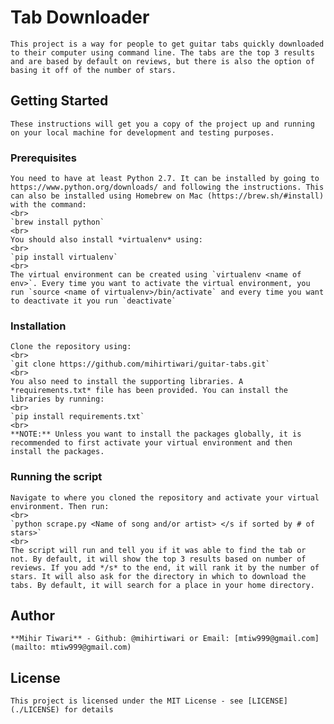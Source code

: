 # Tab Downloader
    This project is a way for people to get guitar tabs quickly downloaded to their computer using command line. The tabs are the top 3 results and are based by default on reviews, but there is also the option of basing it off of the number of stars.

## Getting Started
    These instructions will get you a copy of the project up and running on your local machine for development and testing purposes.

### Prerequisites
    You need to have at least Python 2.7. It can be installed by going to https://www.python.org/downloads/ and following the instructions. This can also be installed using Homebrew on Mac (https://brew.sh/#install) with the command:
    <br>
    `brew install python`
    <br>
    You should also install *virtualenv* using:
    <br>
    `pip install virtualenv`
    <br>
    The virtual environment can be created using `virtualenv <name of env>`. Every time you want to activate the virtual environment, you run `source <name of virtualenv>/bin/activate` and every time you want to deactivate it you run `deactivate`

### Installation
    Clone the repository using:
    <br>
    `git clone https://github.com/mihirtiwari/guitar-tabs.git`
    <br>
    You also need to install the supporting libraries. A *requirements.txt* file has been provided. You can install the libraries by running:
    <br>
    `pip install requirements.txt`
    <br>
    **NOTE:** Unless you want to install the packages globally, it is recommended to first activate your virtual environment and then install the packages.

### Running the script
    Navigate to where you cloned the repository and activate your virtual environment. Then run:
    <br>
    `python scrape.py <Name of song and/or artist> </s if sorted by # of stars>`
    <br>
    The script will run and tell you if it was able to find the tab or not. By default, it will show the top 3 results based on number of reviews. If you add */s* to the end, it will rank it by the number of stars. It will also ask for the directory in which to download the tabs. By default, it will search for a place in your home directory.

## Author
    **Mihir Tiwari** - Github: @mihirtiwari or Email: [mtiw999@gmail.com](mailto: mtiw999@gmail.com)

## License
    This project is licensed under the MIT License - see [LICENSE](./LICENSE) for details
